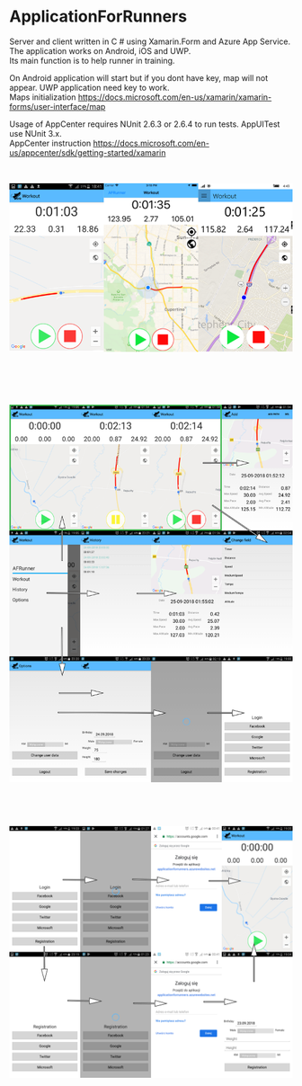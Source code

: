 # ApplicationForRunners


Server and client written in C # using Xamarin.Form and Azure App Service. The application works on Android, iOS and UWP.<br />
Its main function is to help runner in training.


On Android application will start but if you dont have key, map will not appear. UWP application need key to work. <br />
Maps initialization https://docs.microsoft.com/en-us/xamarin/xamarin-forms/user-interface/map


Usage of AppCenter requires NUnit 2.6.3 or 2.6.4 to run tests. AppUITest use NUnit 3.x. <br />
AppCenter instruction https://docs.microsoft.com/en-us/appcenter/sdk/getting-started/xamarin<br />
<br />

![alt text](https://github.com/MateuszKapusta/ApplicationForRunners/blob/master/Pictures/App.png)<br />
<br />
---
<br />

![alt text](https://github.com/MateuszKapusta/ApplicationForRunners/blob/master/Pictures/mainMD.png)<br />
<br />
---
<br />

![alt text](https://github.com/MateuszKapusta/ApplicationForRunners/blob/master/Pictures/startPage.png)
